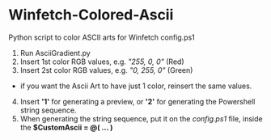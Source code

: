 # Winfetch-Colored-Ascii
Python script to color ASCII arts for Winfetch config.ps1

1. Run AsciiGradient.py
2. Insert 1st color RGB values, e.g. *"255, 0, 0"* (Red)
3. Insert 2st color RGB values, e.g. *"0, 255, 0"* (Green)
  * if you want the Ascii Art to have just 1 color, reinsert the same values.
4. Insert **'1'** for generating a preview, or **'2'** for generating the Powershell string sequence.
5. When generating the string sequence, put it on the *config.ps1* file, inside the **$CustomAscii = @( ... )**



